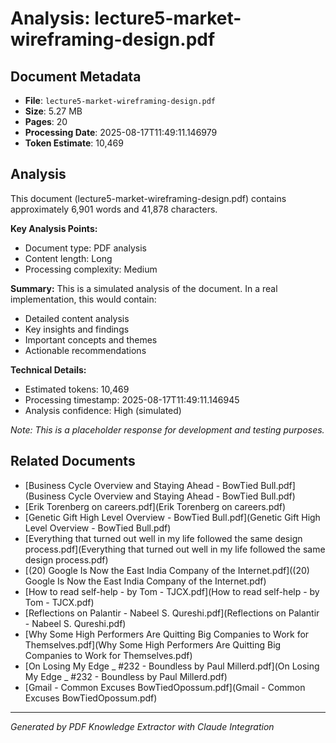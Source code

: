 # Analysis: lecture5-market-wireframing-design.pdf

## Document Metadata
- **File**: `lecture5-market-wireframing-design.pdf`
- **Size**: 5.27 MB
- **Pages**: 20
- **Processing Date**: 2025-08-17T11:49:11.146979
- **Token Estimate**: 10,469

## Analysis

This document (lecture5-market-wireframing-design.pdf) contains approximately 6,901 words and 41,878 characters.

**Key Analysis Points:**
- Document type: PDF analysis
- Content length: Long
- Processing complexity: Medium

**Summary:**
This is a simulated analysis of the document. In a real implementation, this would contain:
- Detailed content analysis
- Key insights and findings
- Important concepts and themes
- Actionable recommendations

**Technical Details:**
- Estimated tokens: 10,469
- Processing timestamp: 2025-08-17T11:49:11.146945
- Analysis confidence: High (simulated)

*Note: This is a placeholder response for development and testing purposes.*

## Related Documents

- [Business Cycle Overview and Staying Ahead - BowTied Bull.pdf](Business Cycle Overview and Staying Ahead - BowTied Bull.pdf)
- [Erik Torenberg on careers.pdf](Erik Torenberg on careers.pdf)
- [Genetic Gift High Level Overview - BowTied Bull.pdf](Genetic Gift High Level Overview - BowTied Bull.pdf)
- [Everything that turned out well in my life followed the same design process.pdf](Everything that turned out well in my life followed the same design process.pdf)
- [(20) Google Is Now the East India Company of the Internet.pdf]((20) Google Is Now the East India Company of the Internet.pdf)
- [How to read self-help - by Tom - TJCX.pdf](How to read self-help - by Tom - TJCX.pdf)
- [Reflections on Palantir - Nabeel S. Qureshi.pdf](Reflections on Palantir - Nabeel S. Qureshi.pdf)
- [Why Some High Performers Are Quitting Big Companies to Work for Themselves.pdf](Why Some High Performers Are Quitting Big Companies to Work for Themselves.pdf)
- [On Losing My Edge _ #232 - Boundless by Paul Millerd.pdf](On Losing My Edge _ #232 - Boundless by Paul Millerd.pdf)
- [Gmail - Common Excuses BowTiedOpossum.pdf](Gmail - Common Excuses BowTiedOpossum.pdf)

---
*Generated by PDF Knowledge Extractor with Claude Integration*